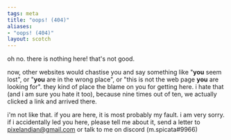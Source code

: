 ```yaml
---
tags: meta 
title: "oops! (404)"
aliases:
- "oops! (404)"
layout: scotch
---
```


oh no. there is nothing here! that's not good. 

now, other websites would chastise you and say something like "**you** seem lost", or "**you** are in the wrong place", or "this is not the web page **you** are looking for". they kind of place the blame on you for getting here. i hate that (and i am sure you hate it too), because nine times out of ten, we actually clicked a link and arrived there.

i'm not like that. if you are here, it is most probably my fault. i am very sorry. if i accidentally led you here, please tell me about it, send a letter to pixelandian@gmail.com or talk to me on discord (m.spicata#9966)